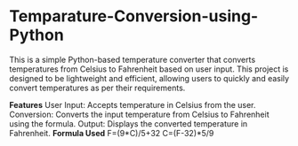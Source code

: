 # Temparature-Conversion-using-Python

This is a simple Python-based temperature converter that converts temperatures from Celsius to Fahrenheit based on user input. This project is designed to be lightweight and efficient, allowing users to quickly and easily convert temperatures as per their requirements.

**Features**
User Input: Accepts temperature in Celsius from the user.
Conversion: Converts the input temperature from Celsius to Fahrenheit using the formula.
Output: Displays the converted temperature in Fahrenheit.
**Formula Used**
F=(9*C)/5+32
C=(F-32)*5/9
